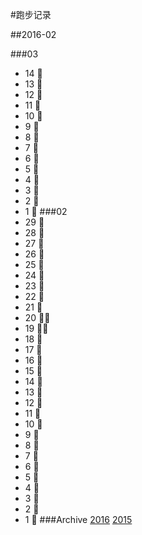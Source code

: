 #跑步记录

##2016-02

###03
* 14 🏃
* 13 🙇
* 12 🙇
* 11 🙇
* 10 🙇
* 9 🙇
* 8 💪
* 7 🙇
* 6 💪
* 5 💪
* 4 🙇
* 3 🙇
* 2 🙇
* 1 🙇
###02
* 29 🙇
* 28 🙇
* 27 🙇
* 26 🙇
* 25 🙇
* 24 🙇
* 23 🙇
* 22 🙇
* 21 🙇
* 20 💪🏃
* 19 💪🏃
* 18 💪
* 17 🙇
* 16 💪
* 15 💪
* 14 💪
* 13 💪
* 12 💪
* 11 🙇
* 10 🙇
* 9 🙇
* 8 🙇
* 7 🙇
* 6 🙇
* 5 🙇
* 4 🙇
* 3 💪
* 2 🙇
* 1 🙇
###Archive
[2016](/archive/2016.md)
[2015](/archive/2015.md)
